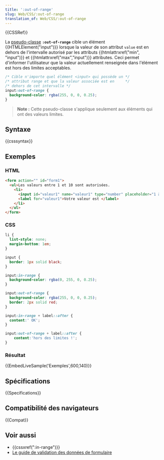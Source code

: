 ```yaml
---
title: ':out-of-range'
slug: Web/CSS/:out-of-range
translation_of: Web/CSS/:out-of-range
---
```


{{CSSRef}}

La [pseudo-classe](/fr/docs/Web/CSS/Pseudo-classes) **`:out-of-range`** cible un élément {{HTMLElement("input")}} lorsque la valeur de son attribut `value` est en dehors de l'intervalle autorisé par les attributs {{htmlattrxref("min", "input")}} et {{htmlattrxref("max","input")}} attributes. Ceci permet d'informer l'utilisateur que la valeur actuellement renseignée dans l'élément est hors des limites acceptables.

```css
/* Cible n'importe quel élément <input> qui possède un */
/* attribut range et que la valeur associée est en     */
/* dehors de cet intervalle */
input:out-of-range {
  background-color: rgba(255, 0, 0, 0.25);
}
```

> **Note :** Cette pseudo-classe s'applique seulement aux éléments qui ont des valeurs limites.

## Syntaxe

{{csssyntax}}

## Exemples

### HTML

```html
<form action="" id="form1">
  <ul>Les valeurs entre 1 et 10 sont autorisées.
    <li>
      <input id="valeur1" name="valeur1" type="number" placeholder="1 à 10" min="1" max="10" value="12">
      <label for="valeur1">Votre valeur est </label>
    </li>
  </ul>
</form>
```

### CSS

```css
li {
  list-style: none;
  margin-bottom: 1em;
}

input {
  border: 1px solid black;
}

input:in-range {
  background-color: rgba(0, 255, 0, 0.25);
}

input:out-of-range {
  background-color: rgba(255, 0, 0, 0.25);
  border: 2px solid red;
}

input:in-range + label::after {
  content:' OK';
}

input:out-of-range + label::after {
    content:'hors des limites !';
}
```

### Résultat

{{EmbedLiveSample('Exemples',600,140)}}

## Spécifications

{{Specifications}}

## Compatibilité des navigateurs

{{Compat}}

## Voir aussi

- {{cssxref(":in-range")}}
- [Le guide de validation des données de formulaire](/fr/docs/Learn/Forms/Form_validation)
